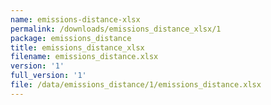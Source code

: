 ```yaml
---
name: emissions-distance-xlsx
permalink: /downloads/emissions_distance_xlsx/1
package: emissions_distance
title: emissions_distance_xlsx
filename: emissions_distance.xlsx
version: '1'
full_version: '1'
file: /data/emissions_distance/1/emissions_distance.xlsx
---
```

